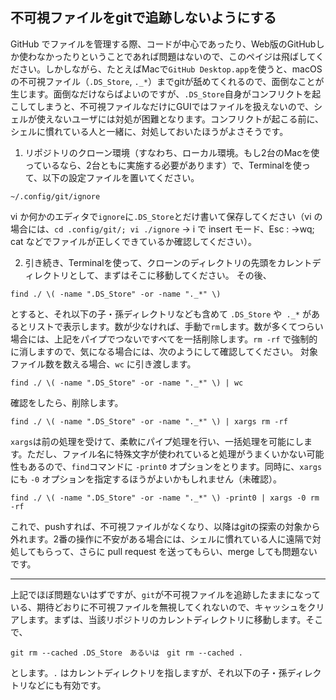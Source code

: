 ## 不可視ファイルをgitで追跡しないようにする

GitHub でファイルを管理する際、コードが中心であったり、Web版のGitHubしか使わなかったりということであれば問題はないので、このペイジは飛ばしてください。しかしながら、たとえばMacで`GitHub Desktop.app`を使うと、macOS の不可視ファイル（`.DS_Store`, `._*`）までgitが舐めてくれるので、面倒なことが生じます。面倒なだけならばよいのですが、`.DS_Store`自身がコンフリクトを起こしてしまうと、不可視ファイルなだけにGUIではファイルを扱えないので、シェルが使えないユーザには対処が困難となります。コンフリクトが起こる前に、シェルに慣れている人と一緒に、対処しておいたほうがよさそうです。

1. リポジトリのクローン環境（すなわち、ローカル環境。もし2台のMacを使っているなら、2台ともに実施する必要があります）で、Terminalを使って、以下の設定ファイルを置いてください。
```
~/.config/git/ignore
```
vi か何かのエディタで`ignore`に`.DS_Store`とだけ書いて保存してください（vi の場合には、`cd .config/git/; vi ./ignore` → i で insert モード、Esc : →wq; cat などでファイルが正しくできているか確認してください）。

2. 引き続き、Terminalを使って、クローンのディレクトリの先頭をカレントディレクトリとして、まずはそこに移動してください。
その後、
```
find ./ \( -name ".DS_Store" -or -name "._*" \)
```
とすると、それ以下の子・孫ディレクトリなども含めて `.DS_Store` や` ._*` があるとリストで表示します。数が少なければ、手動で`rm`します。数が多くてつらい場合には、上記をパイプでつないですべてを一括削除します。`rm -rf` で強制的に消しますので、気になる場合には、次のようにして確認してください。
対象ファイル数を数える場合、`wc` に引き渡します。
```
find ./ \( -name ".DS_Store" -or -name "._*" \) | wc
```
確認をしたら、削除します。
```
find ./ \( -name ".DS_Store" -or -name "._*" \) | xargs rm -rf
```
`xargs`は前の処理を受けて、柔軟にパイプ処理を行い、一括処理を可能にします。ただし、ファイル名に特殊文字が使われていると処理がうまくいかない可能性もあるので、`find`コマンドに `-print0` 	オプションをとります。同時に、`xargs` にも `-0`	 オプションを指定するほうがよいかもしれません（未確認）。
```
find ./ \( -name ".DS_Store" -or -name "._*" \) -print0 | xargs -0 rm -rf
```

これで、pushすれば、不可視ファイルがなくなり、以降はgitの探索の対象から外れます。2番の操作に不安がある場合には、シェルに慣れている人に遠隔で対処してもらって、さらに pull request を送ってもらい、merge しても問題ないです。

------
上記でほぼ問題ないはずですが、`git`が不可視ファイルを追跡したままになっている、期待どおりに不可視ファイルを無視してくれないので、キャッシュをクリアします。まずは、当該リポジトリのカレントディレクトリに移動します。そこで、
```
git rm --cached .DS_Store　あるいは　git rm --cached .
```
とします。`.`  はカレントディレクトリを指しますが、それ以下の子・孫ディレクトリなどにも有効です。

